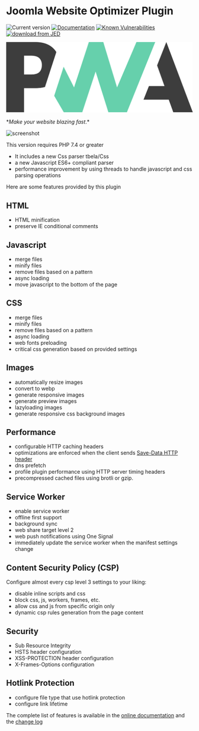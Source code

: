 # Joomla Website Optimizer Plugin

![Current version](https://img.shields.io/badge/dynamic/xml?color=green&label=current%20version&query=%2Fextension%2Fversion&url=https%3A%2F%2Fraw.githubusercontent.com%2Ftbela99%2Fgzip%2Fmaster%2Fgzip.xml) [![Documentation](https://img.shields.io/badge/dynamic/xml?color=green&label=documentation&query=%2Fextension%2Fversion&url=https%3A%2F%2Fraw.githubusercontent.com%2Ftbela99%2Fgzip%2Fmaster%2Fgzip.xml)](https://tbela99.github.io/gzip/) [![Known Vulnerabilities](https://snyk.io/test/github/tbela99/gzip/badge.svg)](https://snyk.io/test/github/tbela99/gzip) [![download from JED](https://img.shields.io/badge/download%20from-JED-blueviolet.svg)](https://extensions.joomla.org/extensions/extension/core-enhancements/performance/gzip/)

![logo](./docs/logo.svg)

\*_Make your website blazing fast_.\*

![screenshot](https://raw.githubusercontent.com/tbela99/gzip/master/Capture.PNG)

This version requires PHP 7.4 or greater

- It includes a new Css parser tbela/Css
- a new Javascript ES6+ compliant parser
- performance improvement by using threads to handle javascript and css parsing operations

Here are some features provided by this plugin

## HTML

- HTML minification
- preserve IE conditional comments

## Javascript

- merge files
- minify files
- remove files based on a pattern
- async loading
- move javascript to the bottom of the page

## CSS

- merge files
- minify files
- remove files based on a pattern
- async loading
- web fonts preloading
- critical css generation based on provided settings

## Images

- automatically resize images
- convert to webp
- generate responsive images
- generate preview images
- lazyloading images
- generate responsive css background images

## Performance

- configurable HTTP caching headers
- optimizations are enforced when the client sends [Save-Data HTTP header](https://developers.google.com/web/fundamentals/performance/optimizing-content-efficiency/save-data/)
- dns prefetch
- profile plugin performance using HTTP server timing headers
- precompressed cached files using brotli or gzip.

## Service Worker

- enable service worker
- offline first support
- background sync
- web share target level 2
- web push notifications using One Signal
- immediately update the service worker when the manifest settings change

## Content Security Policy (CSP)

Configure almost every csp level 3 settings to your liking:

- disable inline scripts and css
- block css, js, workers, frames, etc.
- allow css and js from specific origin only
- dynamic csp rules generation from the page content

## Security

- Sub Resource Integrity
- HSTS header configuration
- XSS-PROTECTION header configuration
- X-Frames-Options configuration

## Hotlink Protection

- configure file type that use hotlink protection
- configure link lifetime

The complete list of features is available in the [online documentation](https://tbela99.github.io/gzip/)
and the [change log](./CHANGELOG.md)
